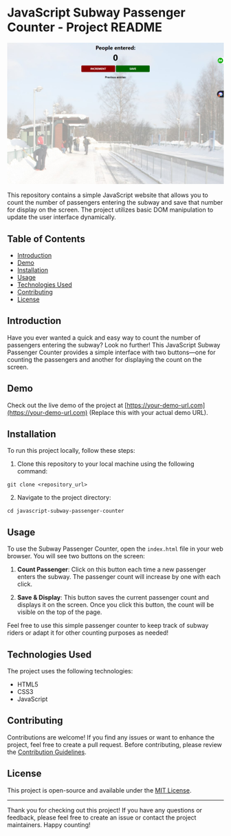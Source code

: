# JavaScript Subway Passenger Counter - Project README

![Project Screenshot](screenshot.png)

This repository contains a simple JavaScript website that allows you to count the number of passengers entering the subway and save that number for display on the screen. The project utilizes basic DOM manipulation to update the user interface dynamically.

## Table of Contents

- [Introduction](#introduction)
- [Demo](#demo)
- [Installation](#installation)
- [Usage](#usage)
- [Technologies Used](#technologies-used)
- [Contributing](#contributing)
- [License](#license)

## Introduction

Have you ever wanted a quick and easy way to count the number of passengers entering the subway? Look no further! This JavaScript Subway Passenger Counter provides a simple interface with two buttons—one for counting the passengers and another for displaying the count on the screen.

## Demo

Check out the live demo of the project at [https://your-demo-url.com](https://your-demo-url.com) (Replace this with your actual demo URL).

## Installation

To run this project locally, follow these steps:

1. Clone this repository to your local machine using the following command:

```
git clone <repository_url>
```

2. Navigate to the project directory:

```
cd javascript-subway-passenger-counter
```

## Usage

To use the Subway Passenger Counter, open the `index.html` file in your web browser. You will see two buttons on the screen:

1. **Count Passenger**: Click on this button each time a new passenger enters the subway. The passenger count will increase by one with each click.

2. **Save & Display**: This button saves the current passenger count and displays it on the screen. Once you click this button, the count will be visible on the top of the page.

Feel free to use this simple passenger counter to keep track of subway riders or adapt it for other counting purposes as needed!

## Technologies Used

The project uses the following technologies:

- HTML5
- CSS3
- JavaScript

## Contributing

Contributions are welcome! If you find any issues or want to enhance the project, feel free to create a pull request. Before contributing, please review the [Contribution Guidelines](CONTRIBUTING.md).

## License

This project is open-source and available under the [MIT License](LICENSE).

---

Thank you for checking out this project! If you have any questions or feedback, please feel free to create an issue or contact the project maintainers. Happy counting!
